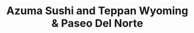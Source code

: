 ---
layout: place
title: "Azuma Sushi and Teppan Wyoming & Paseo Del Norte"
permalink: /new-mexico/albuquerque/azuma-sushi-and-teppan-wyoming-paseo-del-norte.html
stateAbbr: NM
stateName: New Mexico
cityName: Albuquerque
place_id: ChIJJZvaAJV1IocR4uyZN0dxI0k
photos:
  - name: >-
      places/ChIJJZvaAJV1IocR4uyZN0dxI0k/photos/AeeoHcJmZ69JeBQkJgQRECU1VK73FNw2I3DRXgnruCOEeBBF8Zu1FsgG2_vybTb1KQ3zFGEznlwtW2PeonBVdH55WmPYH5t3mXQe10gzBLBFD_bvCeC4JHCCWDvTfCO-VQBwUDnrxesnx3-ekxU18YZSrJ-VA_MAi3ZxGC7jWad88Mkr6fE5CQTX5IHOHuHNoL9dGovJKLw8rmDKQjd8ztOc7a31rgD00lluyCMg2bg3CkiOBIVOHksm8rE9lkzJSP2xLNLVE_LlfuxcJ0A4geW0xLXeq9KAUypOXA3iMYkZ6B4GXA
    widthPx: 1416
    heightPx: 1000
    authorAttributions:
      - displayName: Azuma Sushi and Teppan Wyoming & Paseo Del Norte
        uri: https://maps.google.com/maps/contrib/100148866117101378118
        photoUri: >-
          https://lh3.googleusercontent.com/a-/ALV-UjXBId2GJwamVM6wgFNnQazaQZAsxVxv4SxFO0pEYfCHcmc_zQ1h=s100-p-k-no-mo
    flagContentUri: >-
      https://www.google.com/local/imagery/report/?cb_client=maps_api_places.places_api&image_key=!1e10!2sAF1QipMrieVBMa7eTcKcQdFYjz4ku9BwTmvBF5BvzVNt&hl=en-US
    googleMapsUri: >-
      https://www.google.com/maps/place//data=!3m4!1e2!3m2!1sAF1QipMrieVBMa7eTcKcQdFYjz4ku9BwTmvBF5BvzVNt!2e10!4m2!3m1!1s0x8722759500da9b25:0x492371473799ece2
  - name: >-
      places/ChIJJZvaAJV1IocR4uyZN0dxI0k/photos/AeeoHcJs-sPlfNEBxTIdHZwkDkLCRVPBrBt4yjTdF8HxgxVheLafCb-uSceoX7VmWjB9MXgBcYyRsPpEDBkvvKRgQGuI1lLhvMMgB-KCeqY9_JymW9KIDmtx0D8elrXt7OhroiWvaEhkq3tD2kVko_gEU7O34nEqlG0mOW4Cm6qwLvYtdCY0OBRV67D2TGhMujKOfhIgb40YlPApCRUjH2Xc_M40hsu9ET51qJ8kvkmGcoOiQXAl5kL32l_2oLkB2NpQV0AWXnAKGb28TsmUuZteV8D_-kIaX8OJWLGJ7c44SGjlAg
    widthPx: 1080
    heightPx: 608
    authorAttributions:
      - displayName: Azuma Sushi and Teppan Wyoming & Paseo Del Norte
        uri: https://maps.google.com/maps/contrib/100148866117101378118
        photoUri: >-
          https://lh3.googleusercontent.com/a-/ALV-UjXBId2GJwamVM6wgFNnQazaQZAsxVxv4SxFO0pEYfCHcmc_zQ1h=s100-p-k-no-mo
    flagContentUri: >-
      https://www.google.com/local/imagery/report/?cb_client=maps_api_places.places_api&image_key=!1e10!2sAF1QipP2UdC-Io3_6eC2dwumsJqI93bf61c-GyozDs3c&hl=en-US
    googleMapsUri: >-
      https://www.google.com/maps/place//data=!3m4!1e2!3m2!1sAF1QipP2UdC-Io3_6eC2dwumsJqI93bf61c-GyozDs3c!2e10!4m2!3m1!1s0x8722759500da9b25:0x492371473799ece2
  - name: >-
      places/ChIJJZvaAJV1IocR4uyZN0dxI0k/photos/AeeoHcIiyU8fktRQjlI3Vqc7GzOa6fIlA3clHr6so9UBDwqh1sSt9SXkJwXBZPEqDQGjg32DeibHnVZm4aLLoBVXySUv3080aTnb6PfwCbT-PZddXSo63MJv_X6762u_gdw7Dz-T2dOnp0EKBtVxuReuqv9P9EtRQCnv_JZ9wf7f4x0NiWl7Jw57a1hVDZqcDtrlcCSNxVDWQx9oJFMhHyI6Fck-AVdW-UT2gt75a3z2rzT-Dss3r30J6SZRp5u60Vw1u9JBNLAHoH2KAVVHA2tH6vNTY4oxtl8ALDq3k2klWtFCZ68C1QoVG2KGDMWdZHSNBNXbF3Hkl5OH6-wkDLqEft5lp8u0aR_6uOEFm1DIPWcBZq0y75gWimrqpPRUY-w-ft3LwV-4d6y8ZIA5cztN26X0zY6azYT4kxdOiN9IgSdpSA
    widthPx: 4080
    heightPx: 3072
    authorAttributions:
      - displayName: Marco Ortiz
        uri: https://maps.google.com/maps/contrib/107166735257932710279
        photoUri: >-
          https://lh3.googleusercontent.com/a-/ALV-UjUPkY1XIHUvef7bUgO5wZPP7NGSkcnCHs1bT0xufxd0lYbmn_37BA=s100-p-k-no-mo
    flagContentUri: >-
      https://www.google.com/local/imagery/report/?cb_client=maps_api_places.places_api&image_key=!1e10!2sCIHM0ogKEICAgIDTic6eXA&hl=en-US
    googleMapsUri: >-
      https://www.google.com/maps/place//data=!3m4!1e2!3m2!1sCIHM0ogKEICAgIDTic6eXA!2e10!4m2!3m1!1s0x8722759500da9b25:0x492371473799ece2
  - name: >-
      places/ChIJJZvaAJV1IocR4uyZN0dxI0k/photos/AeeoHcI-tWt0Qlf1T5K-pp2G4IrHWxZyr3wnvKyZ_aNzkrwkT1ktKmSxBLN2fukpMu4ckgrRsrGk83-xB3u6921IeEL3Njm8B-sEEAt3Lq43shziqMCVuB9r-Slfh3GlSA1Novh5R2KK_xNWhatZ7LcH4XTufv_R5wUFlTqjo2Yu7pgXZ5YGNZ4QScZ84QV19EZbOyIxEbuCEOvLrUI5k485z174WBdgWwE7ZhwQ9D7KnRbdz2Wh0UGyTXnihjjE9wz_B7iE6yNjaN0cXAGygtwT7_WufsGKUEvMX8O1JLxFOBwfpFBWJWhrvs9YXHR7pDl1BmouXZZ47B5GsUgZVeac1DnL5Ic6lNOKqBRRv_xXWiZOvB_asRnr3iX3hg006uv07lSfyfK2hYCt1WrBxFrjjD_bFm7QqkWSWfCEFnNA9Wnohyc
    widthPx: 4080
    heightPx: 3072
    authorAttributions:
      - displayName: Acacia Vesely
        uri: https://maps.google.com/maps/contrib/106506539866830812138
        photoUri: >-
          https://lh3.googleusercontent.com/a-/ALV-UjXdBD3L6FVgf78CfH7hbfWMdbPzP61OLbxTDkGhYyxf66IfaFk=s100-p-k-no-mo
    flagContentUri: >-
      https://www.google.com/local/imagery/report/?cb_client=maps_api_places.places_api&image_key=!1e10!2sCIHM0ogKEICAgICr4fSqswE&hl=en-US
    googleMapsUri: >-
      https://www.google.com/maps/place//data=!3m4!1e2!3m2!1sCIHM0ogKEICAgICr4fSqswE!2e10!4m2!3m1!1s0x8722759500da9b25:0x492371473799ece2
  - name: >-
      places/ChIJJZvaAJV1IocR4uyZN0dxI0k/photos/AeeoHcKbCHkloROsjCNubIR6BuWgp2kwS-wQKooNOZoF7ve3ZCnB55ComtPLnoDGN2ZXtCwablUiu_VrG5uIqPbTNRnMcyNUKNMAShJyvBzIopqNHq1HnVFo_6JXSVh4vP8aADrI6KESpszFjL8u8idXkglUxtl7Zm9gFUz9BAyR-WnYSu-X4edqa86QlZgLd2Xk7KPjDDmneZwuKmAL59B2f8vAgbUm7PKXjXXXY-JqA6pQmUszY7ER-dSlp3CXAVhrY7rTVssBGdKi6wKAcR2FpodVy9kGGCckZqsTYXg6_OhdkwrOgoI_fcNBB88TXS6orfoUVIM3q6fqE9Q4pCSCk-yqkAanRXICLm8b81t4ASBSEmtFZTJskTu-aAIyXZ_IjWzkCHMJdAU6sVots2rAfBTnG6A0kk16Fph6PZMvB1cBIw
    widthPx: 4000
    heightPx: 3000
    authorAttributions:
      - displayName: Our Family Clan Times
        uri: https://maps.google.com/maps/contrib/105451164898992658293
        photoUri: >-
          https://lh3.googleusercontent.com/a-/ALV-UjUbgxfHiDxwrzm24htFPOy-fbOPc1e2Dtk-vT7ixBR6bcMUePas=s100-p-k-no-mo
    flagContentUri: >-
      https://www.google.com/local/imagery/report/?cb_client=maps_api_places.places_api&image_key=!1e10!2sCIHM0ogKEICAgIDBgOGFDA&hl=en-US
    googleMapsUri: >-
      https://www.google.com/maps/place//data=!3m4!1e2!3m2!1sCIHM0ogKEICAgIDBgOGFDA!2e10!4m2!3m1!1s0x8722759500da9b25:0x492371473799ece2
  - name: >-
      places/ChIJJZvaAJV1IocR4uyZN0dxI0k/photos/AeeoHcLlUMPzYIFfxTJURV75mF7uKs7uEn8nAG8JeP-tvj3DQukG9Kpkl0elbreQdoa6-KuKyW7X-a9_19MFQdSG-UkR0Q8PMLihu6dEhCo6q8kJDXXZ5YC7BqyxMfKn6_ngpADJoVAvumcm6AnGfHEU2mvxS7qHrldemGBrz4R_hwoY36OmySAhcb8J_zs75D2OKYqL6x45dEplf-1L44WxQYwP8xa9u3ktQAXKnglhRRs5Y9npArVtVq86f-zMDnCdFiHdUffcgCW8anQDnSzkso35Pr6E1PFvKTW7Qw4U9d4hiqSKoyc-I9gg42yfp9RXmGbZRwJIKUh-fBVG_CqjrrhobqBGY4EH_w0ItuvoQbQYO0xJ7ofsOkJ9tnHWCgGrtc31bTvLS2DwszR3L840eyMmcJcjIwfML5EbTWKdrGuWj0M
    widthPx: 4080
    heightPx: 3072
    authorAttributions:
      - displayName: Marco Ortiz
        uri: https://maps.google.com/maps/contrib/107166735257932710279
        photoUri: >-
          https://lh3.googleusercontent.com/a-/ALV-UjUPkY1XIHUvef7bUgO5wZPP7NGSkcnCHs1bT0xufxd0lYbmn_37BA=s100-p-k-no-mo
    flagContentUri: >-
      https://www.google.com/local/imagery/report/?cb_client=maps_api_places.places_api&image_key=!1e10!2sCIHM0ogKEICAgIDTie7pkwE&hl=en-US
    googleMapsUri: >-
      https://www.google.com/maps/place//data=!3m4!1e2!3m2!1sCIHM0ogKEICAgIDTie7pkwE!2e10!4m2!3m1!1s0x8722759500da9b25:0x492371473799ece2
  - name: >-
      places/ChIJJZvaAJV1IocR4uyZN0dxI0k/photos/AeeoHcIbSrxgOKacAwT5ADIsQt1SlwxyjWKn7cOTu5hWDMl-3_XOaqEASjKrvmA7usIVruSTbiobedadwDAEkHZYEqZBwy1reAx1pWGOL7pPweNti7Z1VMUY7Dgc3nFwQNnjQPbBwUtzELtkjFyeZS8b473GNVV4heCrEcGeGnB7ywfeA2UZBJzDUJWjx3LSsrjIeCQpqIRWn3WZszhURaG0U3uxg97aAWKoOOjOGTG6DXbbRpkm12AHzkvmiZrRFZ-W-ULQzahZL0jQFsnlNKL9icjMICgMtdK1XdXM-4UKse_5hhFU9FO6FmVaSZuXIz5BSDDnJoxeBVI-b4sOB5mTFttWfzdO0_u4RwKzrAnPnH09uHNgIxQU2QM28-X6k4OYTe9NWjdvpc-9KG8-gxqO_EVDkqs0rrflD1bv2ewbVrV-3w
    widthPx: 4032
    heightPx: 3024
    authorAttributions:
      - displayName: Justin Nguyen (JNguyen20)
        uri: https://maps.google.com/maps/contrib/113754300842283772518
        photoUri: >-
          https://lh3.googleusercontent.com/a-/ALV-UjUt2aPjirO3OLe-GAiKIytrwhd9-G6Gjzl35vq-AmfCwYa4IrGU=s100-p-k-no-mo
    flagContentUri: >-
      https://www.google.com/local/imagery/report/?cb_client=maps_api_places.places_api&image_key=!1e10!2sCIHM0ogKEICAgICfkeipfQ&hl=en-US
    googleMapsUri: >-
      https://www.google.com/maps/place//data=!3m4!1e2!3m2!1sCIHM0ogKEICAgICfkeipfQ!2e10!4m2!3m1!1s0x8722759500da9b25:0x492371473799ece2
  - name: >-
      places/ChIJJZvaAJV1IocR4uyZN0dxI0k/photos/AeeoHcIaaSrldXv0t8PlmBDpci729-jFu2TeBbIqrloIPq3dOtV1-wjmakpJ4nQypEuvYx8gW8DqT4HE6yeACIgJgsSHNVF30sxqzpP5BMKJ5dXqKOKIS87H5gnQosqdWvR5E4MlMQDgFdhqsF4gnL6e4qOUtgVHFMosnvsDF7UOBR9iyNKguu3qBltxBipACGR7HZvNIwVbB2gm-69LZP1mTyG8yaMdmz8T2__spvTiDB1snYfQlyVxFZMZ8md2XHM4ryIDK3KEH3pyICq6wK8QD1sw13BCjbyOBgrt1Yzh-EpTJQP31pBdV3v2WHCXgSRE2yg0w-RTisjLaxrFaYo3FMwwG_9zk3AnLLeh4KJ5iOCWJpSmDJeN-3a2nsZ7CWlFZuIXoMCJpq62pP5STEsK4Bv6GqtJYZujEon2Sino4_pw8g
    widthPx: 4032
    heightPx: 3024
    authorAttributions:
      - displayName: Paul Meehan
        uri: https://maps.google.com/maps/contrib/101768777571233811078
        photoUri: >-
          https://lh3.googleusercontent.com/a-/ALV-UjX29-N9U-liO7BdI8ybYn7SiczJqPscdF0sY2yLW9Z_bAPS5Jju=s100-p-k-no-mo
    flagContentUri: >-
      https://www.google.com/local/imagery/report/?cb_client=maps_api_places.places_api&image_key=!1e10!2sCIHM0ogKEICAgIDzhZmbKw&hl=en-US
    googleMapsUri: >-
      https://www.google.com/maps/place//data=!3m4!1e2!3m2!1sCIHM0ogKEICAgIDzhZmbKw!2e10!4m2!3m1!1s0x8722759500da9b25:0x492371473799ece2
  - name: >-
      places/ChIJJZvaAJV1IocR4uyZN0dxI0k/photos/AeeoHcK2Gsn9GIooCDnv397fU1HBfr53qXYSeSc7Ba7y_4V5GCLePKCy3b-JCES3RVe4JYnVBVBm0irKKsuayP_eXYnNbcBYciHP8lgEyJAZZY6ciINZ-qP45OWk53qrprRapWqtWfBhclO2JMCsvo_VwaBqlC9pavCU2w1xi5NQza09qiiAPLQ87QEky2sBZc9cljiVhRfUGoyOfyhzGgYgaPtyzlgzLg_bT79J2yWBhHLawFN63oD0qU6-my5YWaoUPfoi4kC8poS-6W9igsRDwHVHJ0CjaoVgwbG74x0NiBUAHM1dg_V87VtAi9C5Z--HLNdia28gBQUPNtQ3vRgG0Mcy0TGW6mvVk_UAKfsLeHghHnkuvYKg2F-QuSlErGx-osFw_iPF7UyI_BjW0JDII-hMdT4Yl8Ig3LcqudcI4V8NMeIz
    widthPx: 3000
    heightPx: 4000
    authorAttributions:
      - displayName: Jude Bustos
        uri: https://maps.google.com/maps/contrib/118179225087521255221
        photoUri: >-
          https://lh3.googleusercontent.com/a-/ALV-UjVZ-GvUQyGFAouW7c3gb41MKxu9j1Zg_hIKQqjkd_zN3Jt-voXDZg=s100-p-k-no-mo
    flagContentUri: >-
      https://www.google.com/local/imagery/report/?cb_client=maps_api_places.places_api&image_key=!1e10!2sCIHM0ogKEICAgMCA2tzZywE&hl=en-US
    googleMapsUri: >-
      https://www.google.com/maps/place//data=!3m4!1e2!3m2!1sCIHM0ogKEICAgMCA2tzZywE!2e10!4m2!3m1!1s0x8722759500da9b25:0x492371473799ece2
  - name: >-
      places/ChIJJZvaAJV1IocR4uyZN0dxI0k/photos/AeeoHcII5eFHOJE9SySMWSGzg6gnIxZgABe5S9xOeL-SK7wv-GLfWYxN1eFEDuRT6IBIbcNxrZTeiqFXgdO1vp6b_pw6bDAL16yxju2z5NhQgBu3T7H4FNAn9xGXaLiuWHacdqHBxcYFlxoaHUkXRdHE_6X7Rd-_5YXUl0AgNDu17ao5BFfp9FYDWPkUHg3sV4XeWmwYw6lji8pNogE1IEM4TQd1Fns7d-0BAmdtnavFaiLlvs02R7SL-E6v_uc7vz-zWpZkciIl2PGDvJzkjeJRRUNGq8Lv02LRD1j7iJGb6k33nqC28pxi5a9V_gW03t9UZrxY28xG4AJ_hVYXKUOeIFNerF7z2xIGXXF2MGHLVozNzy2xIcHw9H0hw6kA0b3S2lqpnDbCn2lIbxRijgM5I4NTZjkugej9UUdEdu1CHcjlfLpL
    widthPx: 4032
    heightPx: 1960
    authorAttributions:
      - displayName: Foodie Albuquerque
        uri: https://maps.google.com/maps/contrib/114104943924492932719
        photoUri: >-
          https://lh3.googleusercontent.com/a-/ALV-UjVmdbIBaoIURT4EeCYP7dXiUGYyhZ9-mzK6xbBVN5GkF-m9ACp0=s100-p-k-no-mo
    flagContentUri: >-
      https://www.google.com/local/imagery/report/?cb_client=maps_api_places.places_api&image_key=!1e10!2sCIHM0ogKEICAgID-06aO-AE&hl=en-US
    googleMapsUri: >-
      https://www.google.com/maps/place//data=!3m4!1e2!3m2!1sCIHM0ogKEICAgID-06aO-AE!2e10!4m2!3m1!1s0x8722759500da9b25:0x492371473799ece2
address: 8104 Wyoming Blvd NE B, Albuquerque, NM 87113, USA
street: 8104 Wyoming Blvd NE B
city: Albuquerque
state: NM
zip: '87113'
country: USA
neighborhood: Nor Este
latitude: '35.175320'
longitude: '-106.555664'
accessibility_options:
  wheelchairAccessibleParking: true
  wheelchairAccessibleEntrance: true
  wheelchairAccessibleRestroom: true
  wheelchairAccessibleSeating: true
business_status: OPERATIONAL
name: Azuma Sushi and Teppan Wyoming & Paseo Del Norte
google_maps_links:
  directionsUri: >-
    https://www.google.com/maps/dir//''/data=!4m7!4m6!1m1!4e2!1m2!1m1!1s0x8722759500da9b25:0x492371473799ece2!3e0
  placeUri: https://maps.google.com/?cid=5270180539643063522
  writeAReviewUri: >-
    https://www.google.com/maps/place//data=!4m3!3m2!1s0x8722759500da9b25:0x492371473799ece2!12e1
  reviewsUri: >-
    https://www.google.com/maps/place//data=!4m4!3m3!1s0x8722759500da9b25:0x492371473799ece2!9m1!1b1
  photosUri: >-
    https://www.google.com/maps/place//data=!4m3!3m2!1s0x8722759500da9b25:0x492371473799ece2!10e5
primary_type: Sushi Restaurant
opening_hours:
  regular: null
  current: null
secondary_opening_hours:
  regular:
    weekdayDescriptions: null
    type: null
  current:
    weekdayDescriptions: null
    type: null
phone: null
price_level: null
price_range: null
rating: null
rating_count: 0
website: null
description: null
reviews: null
parking_options: null
payment_options: null
allow_dogs: null
curbside_pickup: null
delivery: null
dine_in: null
good_for_children: null
good_for_groups: null
good_for_sports: null
live_music: null
menu_for_children: null
outdoor_seating: null
reservable: null
restroom: null
serves_beer: null
serves_breakfast: null
serves_brunch: null
serves_cocktails: null
serves_coffee: null
serves_dinner: null
serves_dessert: null
serves_lunch: null
serves_vegetarian_food: null
serves_wine: null
takeout: null
slug: Azuma-Sushi-and-Teppan-Wyoming-and-Paseo-Del-Norte

---
